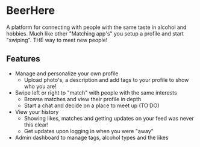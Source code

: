 # BeerHere
A platform for connecting with people with the same taste in alcohol and hobbies. Much like other "Matching app's" you setup a profile and start "swiping". THE way to meet new people!

## Features
- Manage and personalize your own profile
  - Upload photo's, a description and add tags to your profile to show who you are!
- Swipe left or right to "match" with people with the same interests
  - Browse matches and view their profile in depth
  - Start a chat and decide on a place to meet up (TO DO)
- View your history
  - Showing likes, matches and getting updates on your feed was never this clear!
  - Get updates upon logging in when you were "away"
- Admin dashboard to manage tags, alcohol types and the likes

